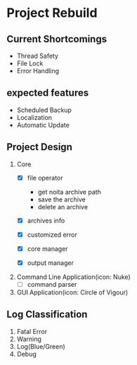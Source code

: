 # Project Rebuild

## Current Shortcomings

- Thread Safety
- File Lock
- Error Handling

## expected features

- Scheduled Backup
- Localization
- Automatic Update

## Project Design

1. Core
    - [x] file operator
        - get noita archive path
        - save the archive
        - delete an archive

    - [x] archives info
    - [x] customized error
    - [x] core manager
    - [x] output manager
2. Command Line Application(icon: Nuke)
    - [ ] command parser
3. GUI Application(icon: Circle of Vigour)

## Log Classification

1. Fatal Error
2. Warning
3. Log(Blue/Green)
4. Debug
